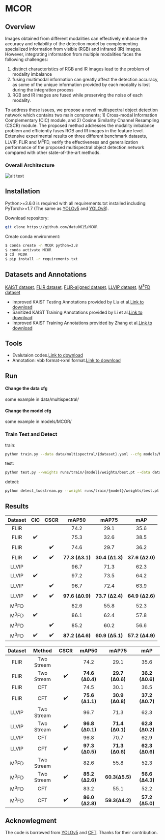 # MCOR

## Overview
Images obtained from different modalities can effectively enhance the accuracy and reliability of the detection model by complementing specialized information from visible (RGB) and infrared (IR) images.  
However, integrating information from multiple modalities faces the following challenges:  
1) distinct characteristics of RGB and IR images lead to the problem of modality imbalance
2) fusing multimodal information can greatly affect the detection accuracy, as some of the unique information provided by each modality is lost during the integration process
3) RGB and IR images are fused while preserving the noise of each modality.

To address these issues, we propose a novel multispectral object detection network which contains two main components; 1) Cross-modal Information Complementary (CIC) module, and 2) Cosine Similarity Channel Resampling (CSCR) module. 
The proposed method addresses the modality imbalance problem and efficiently fuses RGB and IR images in the feature level. 
Extensive experimental results on three different benchmark datasets, LLVIP, FLIR and M<sup>3</sup>FD, verify the effectiveness and generalization performance of the proposed multispectral object detection network compared with other state-of-the-art methods.
### Overall Architecture
![alt text](/figures/over_arch_fusion_final.png)

## Installation 
Python>=3.6.0 is required with all requirements.txt installed including PyTorch>=1.7 (The same as [YOLOv5](https://github.com/ultralytics/yolov5) and [YOLOv8](https://github.com/ultralytics/ultralytics)).

Download repository:
```bash
git clone https://github.com/datu0615/MCOR
```
Create conda environment:
 ```bash
$ conda create -n MCOR python=3.8
$ conda activate MCOR
$ cd  MCOR
$ pip install -r requirements.txt
```

## Datasets and Annotations
[KAIST dataset](https://soonminhwang.github.io/rgbt-ped-detection/), [FLIR dataset](https://www.flir.cn/oem/adas/adas-dataset-form/), [FLIR-aligned dataset](https://github.com/zonaqiu/FLIR-align), [LLVIP dataset](https://bupt-ai-cz.github.io/LLVIP/), [M<sup>3</sup>FD dataset](https://github.com/dlut-dimt/TarDAL)
- Improved KAIST Testing Annotations provided by Liu et al.[Link to download](https://docs.google.com/forms/d/e/1FAIpQLSe65WXae7J_KziHK9cmX_lP_hiDXe7Dsl6uBTRL0AWGML0MZg/viewform?usp=pp_url&entry.1637202210&entry.1381600926&entry.718112205&entry.233811498) 
- Sanitized KAIST Training Annotations provided by Li et al.[Link to download](https://github.com/Li-Chengyang/MSDS-RCNN) 
- Improved KAIST Training Annotations provided by Zhang et al.[Link to download](https://github.com/luzhang16/AR-CNN) 
## Tools
- Evalutaion codes.[Link to download](https://github.com/Li-Chengyang/MSDS-RCNN/tree/master/lib/datasets/KAISTdevkit-matlab-wrapper)
- Annotation: vbb format->xml format.[Link to download](https://github.com/SoonminHwang/rgbt-ped-detection/tree/master/data/scripts)

## Run
#### Change the data cfg
some example in data/multispectral/
#### Change the model cfg
some example in models/MCOR/

### Train Test and Detect
train:  
```bash
python train.py --data data/multispectral/{dataset}.yaml --cfg models/MCOR/{model}.yaml --epochs 100 --batch-size {batch_size} --device {device}
```

test:  
```bash
python test.py --weights runs/train/{model}/weights/best.pt --data data/multispectral/{dataset}.yaml --batch-size {batch_size} --device {device}
```

detect:  
```bash
python detect_twostream.py --weight runs/train/{model}/weights/best.pt --source1 datasets/{dataset}/visible/test --source2 datasets/{dataset}/infrared/test --device {device}
```
<!--
### Demo
**Night Scene**
<div align="left">
<img src="https://github.com/datu0615/MCOR/figures/day_visible.gif" width="600"></img>
<img src="https://github.com/datu0615/MCOR/figures/day_infrared.gif" width="600"></img>
</div>

**Day Scene**
<div align="left">
<img src="https://github.com/datu0615/MCOR/figures/night_visible.gif" width="600">
<img src="https://github.com/datu0615/MCOR/figures/night_infrared.gif" width="600">
</div>
-->

## Results
|Dataset|CIC|CSCR|mAP50|mAP75|mAP|
|:---------:|:------------:|:-----------:|:-----:|:-----------------:|:-------------:|
|FLIR|||74.2|29.1|35.6|
|FLIR|✔️||75.3|32.6|38.5|
|FLIR||✔️|74.6|29.7|36.2|
|FLIR|✔️|✔️|**77.3 (Δ3.1)**|**30.4 (Δ1.3)**|**37.6 (Δ2.0)**|
|LLVIP|||96.7|71.3|62.3|
|LLVIP|✔️||97.2|73.5|64.2|
|LLVIP||✔️|96.7|72.4|63.9|
|LLVIP|✔️|✔️|**97.6 (Δ0.9)**|**73.7 (Δ2.4)**|**64.9 (Δ2.6)**|
|M<sup>3</sup>FD|||82.6|55.8|52.3|
|M<sup>3</sup>FD|✔️||86.1|62.4|57.8|
|M<sup>3</sup>FD||✔️|85.2|60.2|56.6|
|M<sup>3</sup>FD|✔️|✔️|**87.2 (Δ4.6)**|**60.9 (Δ5.1)**|**57.2 (Δ4.9)**|

|Dataset|Method|CSCR|mAP50|mAP75|mAP|
|:---------:|:------------:|:------------:|:-----:|:-----------------:|:-------------:|
|FLIR|Two Stream||74.2|29.1|35.6|
|FLIR|Two Stream|✔️|**74.6 (Δ0.4)**|**29.7 (Δ0.6)**|**36.2 (Δ0.6)**|
|FLIR|CFT||74.5|30.1|36.5|
|FLIR|CFT|✔️|**75.6 (Δ1.1)**|**30.9 (Δ0.8)**|**37.2 (Δ0.7)**|
|LLVIP|Two Stream||96.7|71.3|62.3|
|LLVIP|Two Stream|✔️|**96.8 (Δ0.1)**|**71.4 (Δ0.1)**|**62.8 (Δ0.2)**|
|LLVIP|CFT||96.8|70.7|62.9|
|LLVIP|CFT|✔️|**97.3 (Δ0.5)**|**71.3 (Δ0.6)**|**62.3 (Δ0.6)**|
|M<sup>3</sup>FD|Two Stream||82.6 | 55.8  | 52.3
|M<sup>3</sup>FD|Two Stream|✔️|**85.2 (Δ2.6)**|**60.3(Δ5.5)**|**56.6 (Δ4.3)**|
|M<sup>3</sup>FD|CFT||83.2 | 55.1  | 52.2
|M<sup>3</sup>FD|CFT|✔️|**86.0 (Δ2.8)**|**59.3(Δ4.2)**|**57.2 (Δ5.0)**|


<!--
|Dataset|CFT|mAP50|mAP75|mAP|
|:---------: |------------|:-----:|:-----------------:|:-------------:|
|FLIR||73.0|32.0|37.4|
|FLIR| ✔️ |**78.7 (Δ5.7)**|**35.5 (Δ3.5)**|**40.2 (Δ2.8)**|
|LLVIP||95.8|71.4|62.3|
|LLVIP| ✔️ |**97.5 (Δ1.7)**|**72.9 (Δ1.5)**|**63.6 (Δ1.3)**|
|VEDAI||79.7 | 47.7  | 46.8
|VEDAI| ✔️ |**85.3 (Δ5.6)**|**65.9(Δ18.2)**|**56.0 (Δ9.2)**|


### LLVIP
Log Average Miss Rate 
|Model| Log Average Miss Rate |
|:---------: |:--------------:|
|YOLOv3-RGB|37.70%|
|YOLOv3-IR|17.73%|
|YOLOv5-RGB|22.59%|
|YOLOv5-IR|10.66%|
|Baseline(Ours)|**6.91%**|
|CFT(Ours)|**5.40%**|

Miss Rate - FPPI curve
<div align="left">
<img src="https://github.com/DocF/multispectral-object-detection/blob/main/MR.png" width="500">
</div>
-->

## Acknowlegment
The code is borrowed from [YOLOv5](https://github.com/ultralytics/yolov5) and [CFT](https://github.com/DocF/multispectral-object-detection). Thanks for their contribution.

  
